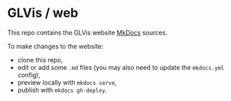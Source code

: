 # GLVis / web

This repo contains the GLVis website [MkDocs](http://www.mkdocs.org/) sources.

To make changes to the website:

- clone this repo,
- edit or add some `.md` files (you may also need to update the `mkdocs.yml`
  config),
- preview locally with `mkdocs serve`,
- publish with `mkdocs gh-deploy`.
